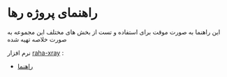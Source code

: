# راهنمای پروژه رها

این راهنما به صورت موقت برای استفاده و تست از بخش های مختلف این مجموعه به صورت خلاصه تهیه شده


نرم افزار [raha-xray](https://github.com/Raha-Project/raha-xray) :
* [راهنما](raha-xray.md)